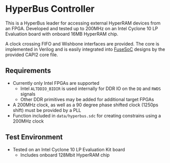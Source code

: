 # HyperBus Controller

This is a HyperBus leader for accessing external HyperRAM devices from an FPGA. Developed and tested up to 200MHz on an Intel Cyclone 10 LP Evaluation board with onboard 16MB HyperRAM chip.

A clock crossing FIFO and Wishbone interfaces are provided. The core is implemented in Verilog and is easily integrated into [FuseSoC](https://github.com/olofk/fusesoc) designs by the provided CAPI2 core file.

## Requirements

* Currently only Intel FPGAs are supported
    * Intel `ALTDDIO_BIDIR` is used internally for DDR IO on the `DQ` and `RWDS` signals
    * Other DDR primitives may be added for additional target FPGAs
* A 200MHz clock, as well as a 90 degree phase shifted clock (1250ps shift) must be provided by a PLL
* Function included in `data/hyperbus.sdc` for creating constrains using a 200MHz clock

## Test Environment

* Tested on an Intel Cyclone 10 LP Evaluation Kit board
    * Includes onboard 128Mbit HyperRAM chip
